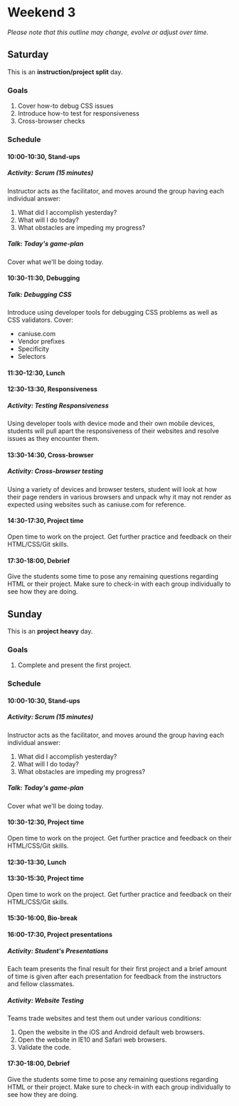 # Weekend 3
*Please note that this outline may change, evolve or adjust over time.*


## Saturday
This is an **instruction/project split** day. 

### Goals
1. Cover how-to debug CSS issues
2. Introduce how-to test for responsiveness
3. Cross-browser checks


### Schedule
#### 10:00-10:30, Stand-ups
##### Activity: Scrum (15 minutes)
Instructor acts as the facilitator, and moves around the group having each individual answer:

1. What did I accomplish yesterday?
2. What will I do today?
3. What obstacles are impeding my progress?

##### Talk: Today's game-plan
Cover what we'll be doing today.


#### 10:30-11:30, Debugging
##### Talk: Debugging CSS
Introduce using developer tools for debugging CSS problems as well as CSS validators. Cover:
- caniuse.com
- Vendor prefixes
- Specificity
- Selectors


#### 11:30-12:30, Lunch



#### 12:30-13:30, Responsiveness
##### Activity: Testing Responsiveness
Using developer tools with device mode and their own mobile devices, students will pull apart the responsiveness of their websites and resolve issues as they encounter them.


#### 13:30-14:30, Cross-browser
##### Activity: Cross-browser testing
Using a variety of devices and browser testers, student will look at how their page renders in various browsers and unpack why it may not render as expected using websites such as caniuse.com for reference.



#### 14:30-17:30, Project time
Open time to work on the project. Get further practice and feedback on their HTML/CSS/Git skills.



#### 17:30-18:00, Debrief
Give the students some time to pose any remaining questions regarding HTML or their project. Make sure to check-in with each group individually to see how they are doing.




## Sunday
This is an **project heavy** day.

### Goals
1. Complete and present the first project.


### Schedule
#### 10:00-10:30, Stand-ups
##### Activity: Scrum (15 minutes)
Instructor acts as the facilitator, and moves around the group having each individual answer:

1. What did I accomplish yesterday?
2. What will I do today?
3. What obstacles are impeding my progress?

##### Talk: Today's game-plan
Cover what we'll be doing today.



#### 10:30-12:30, Project time
Open time to work on the project. Get further practice and feedback on their HTML/CSS/Git skills.


#### 12:30-13:30, Lunch



#### 13:30-15:30, Project time
Open time to work on the project. Get further practice and feedback on their HTML/CSS/Git skills.


#### 15:30-16:00, Bio-break



#### 16:00-17:30, Project presentations
##### Activity: Student's Presentations
Each team presents the final result for their first project and a brief amount of time is given after each presentation for feedback from the instructors and fellow classmates. 

##### Activity: Website Testing
Teams trade websites and test them out under various conditions:
1. Open the website in the iOS and Android default web browsers.
2. Open the website in IE10 and Safari web browsers.
3. Validate the code.


#### 17:30-18:00, Debrief
Give the students some time to pose any remaining questions regarding HTML or their project. Make sure to check-in with each group individually to see how they are doing.
